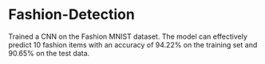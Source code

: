 # Fashion-Detection
Trained a CNN on the Fashion MNIST dataset. The model can effectively predict 10 fashion items with an accuracy of 94.22% on the training set and 90.65% on the test data.
